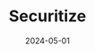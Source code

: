 ---  
layout: startup_page  
title: "Securitize"  
id: "securitize.io"  
permalink: "/securitizesecuritize.io05012024/"  
website: "https://www.securitize.io/"  
funding_round: "Strategic Investment"  
funding_amount: "$47M"  
investors: "BlackRock, Hamilton Lane, ParaFi Capital, Tradeweb Markets, Aptos Labs, Circle, Paxos"  
about: "Securitize is a leader in tokenizing real-world assets, using blockchain technology to digitize financial assets and drive compliant digitization of capital markets. They offer a primary marketplace, alternative trading system, and transfer agent services, focusing on enhancing transparency, efficiency, and accessibility in financial markets."  
markets: "Fintech, Blockchain, Financial Services"  
hq: "Miami, Florida, United States"  
founded_year: "2017"  
linkedin: "https://www.linkedin.com/company/securitize"  
twitter: "https://twitter.com/Securitize"  
instagram: ""  
facebook: "https://www.facebook.com/securitize.io"  
crunchbase: "https://www.crunchbase.com/organization/securitize-inc"  
pitchbook: "https://pitchbook.com/profiles/company/227068-12"  

date_display: "01-May-2024"  
date: "2024-05-01"

# SEO Optimization  
meta_title: "Securitize - Strategic Investment Funding ($47M)"  
meta_description: "Securitize, Securitize is a leader in tokenizing real-world assets, using blockchain technology to digitize financial assets and drive compliant digitization of c..."  
meta_keywords: "Securitize, Fintech, Blockchain, Financial Services, Strategic Investment funding"  
canonical_url: "https://startup.projectstartups.com/securitizesecuritize.io05012024/"  
---